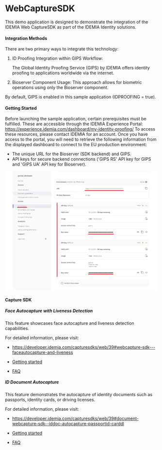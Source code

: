 # WebCaptureSDK

This demo application is designed to demonstrate the integration of the IDEMIA Web CaptureSDK as part of the IDEMIA Identity solutions.

#### Integration Methods

There are two primary ways to integrate this technology:

1. ID Proofing Integration within GIPS Workflow:

   The Global Identity Proofing Service (GIPS) by IDEMIA offers identity proofing to applications worldwide via the internet.

2. Bioserver Component Usage:
   This approach allows for biometric operations using only the Bioserver component.

By default, GIPS is enabled in this sample application (IDPROOFING = true).

#### Getting Started

Before launching the sample application, certain prerequisites must be fulfilled. These are accessible through the IDEMIA Experience Portal: https://experience.idemia.com/dashboard/my-identity-proofing/
To access these resources, please contact IDEMIA for an account. Once you have access to the portal, you will need to retrieve the following information from the displayed dashboard to connect to the EU production environment:

- The unique URL for the Bioserver (SDK backend) and GIPS.
- API keys for secure backend connections ('GIPS RS' API key for GIPS and 'GIPS UA' API key for Bioserver).

![alt text](https://raw.githubusercontent.com/idemia/WebCaptureSDK/master/screenshot_portal.png)

#### Capture SDK

##### Face Autocapture with Liveness Detection

This feature showcases face autocapture and liveness detection capabilities.

For detailed information, please visit:

- https://developer.idemia.com/capturesdks/web/39#webcapture-sdk---faceautocapture-and-liveness


- [Getting started](https://developer.idemia.com/capturesdks/web/39#getting-started)
- [FAQ](https://developer.idemia.com/capturesdks/web/39#faq)

##### ID Document Autocapture

This feature demonstrates the autocapture of identity documents such as passports, identity cards, or driving licenses.

For detailed information, please visit:

- https://developer.idemia.com/capturesdks/web/39#document-webcapture-sdk--iddoc-autocapture-passportid-carddl


- [Getting started](https://developer.idemia.com/capturesdks/web/39#getting-started_1)
- [FAQ](https://developer.idemia.com/capturesdks/web/39#faqs)